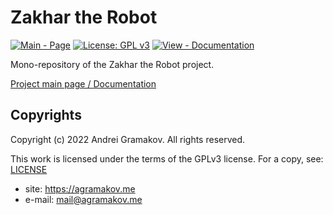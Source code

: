 # Zakhar the Robot

[![Main - Page](https://img.shields.io/badge/Project-Zakhar%20the%20Robot-yellow)](https://github.com/Zakhar-the-Robot "See project sources on Github") [![License: GPL v3](https://img.shields.io/badge/License-GPLv3-blue.svg)](https://www.gnu.org/licenses/gpl-3.0 "Read the license") [![View - Documentation](https://img.shields.io/badge/Documentation-orange)](https://zakhar-the-robot.github.io/doc "Go to the documentation")

Mono-repository of the Zakhar the Robot project.

[Project main page / Documentation](https://zakhar-the-robot.github.io/doc)

## Copyrights

Copyright (c) 2022 Andrei Gramakov. All rights reserved.

This work is licensed under the terms of the GPLv3 license. For a copy, see: [LICENSE](LICENSE)

- site:    https://agramakov.me
- e-mail:  mail@agramakov.me
